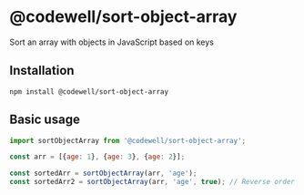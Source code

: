 # @codewell/sort-object-array
Sort an array with objects in JavaScript based on keys

## Installation
```
npm install @codewell/sort-object-array
```

## Basic usage
```JavaScript
import sortObjectArray from '@codewell/sort-object-array';

const arr = [{age: 1}, {age: 3}, {age: 2}];

const sortedArr = sortObjectArray(arr, 'age');
const sortedArr2 = sortObjectArray(arr, 'age', true); // Reverse order
```

